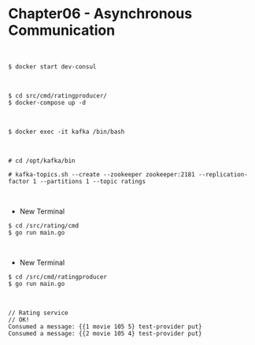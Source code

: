 # Chapter06 - Asynchronous Communication

<br/>

```
$ docker start dev-consul
```

<br/>

```
$ cd src/cmd/ratingproducer/
$ docker-compose up -d
```

<br/>

```
$ docker exec -it kafka /bin/bash
```

<br/>

```
# cd /opt/kafka/bin

# kafka-topics.sh --create --zookeeper zookeeper:2181 --replication-factor 1 --partitions 1 --topic ratings
```

<br/>

+ New Terminal

```
$ cd /src/rating/cmd
$ go run main.go
```

<br/>

+ New Terminal

```
$ cd /src/cmd/ratingproducer
$ go run main.go
```

<br/>

```
// Rating service
// OK!
Consumed a message: {{1 movie 105 5} test-provider put}
Consumed a message: {{2 movie 105 4} test-provider put}
```